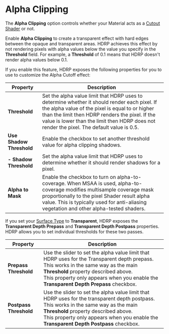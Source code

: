 # Alpha Clipping

The **Alpha Clipping** option controls whether your Material acts as a [Cutout Shader](https://docs.unity3d.com/Manual/StandardShaderMaterialParameterRenderingMode.html) or not.

Enable **Alpha Clipping** to create a transparent effect with hard edges between the opaque and transparent areas. HDRP achieves this effect by not rendering pixels with alpha values below the value you specify in the **Threshold** field. For example, a **Threshold** of 0.1 means that HDRP doesn't render alpha values below 0.1.

If you enable this feature, HDRP exposes the following properties for you to use to customize the Alpha Cutoff effect:

| Property                 | Description                                                  |
| ------------------------ | ------------------------------------------------------------ |
| **Threshold**            | Set the alpha value limit that HDRP uses to determine whether it should render each pixel. If the alpha value of the pixel is equal to or higher than the limit then HDRP renders the pixel. If the value is lower than the limit then HDRP does not render the pixel. The default value is 0.5. |
| **Use Shadow Threshold** | Enable the checkbox to set another threshold value for alpha clipping shadows. |
| **- Shadow Threshold**   | Set the alpha value limit that HDRP uses to determine whether it should render shadows for a pixel. |
| **Alpha to Mask**        | Enable the checkbox to turn on alpha-to-coverage. When MSAA is used, alpha-to-coverage modifies multisample coverage mask proportionally to the pixel Shader result alpha value. This is typically used for anti-aliasing vegetation and other alpha-tested shaders.  |

If you set your [Surface Type](Surface-Type.md) to **Transparent**, HDRP exposes the **Transparent Depth Prepass** and **Transparent Depth Postpass** properties. HDRP allows you to set individual thresholds for these two passes.

| Property                      | Description                                                  |
| ----------------------------- | ------------------------------------------------------------ |
| **Prepass Threshold**  | Use the slider to set the alpha value limit that HDRP uses for the Transparent depth prepass. This works in the same way as the main **Threshold** property described above.<br />This property only appears when you enable the **Transparent Depth Prepass** checkbox. |
| **Postpass Threshold** | Use the slider to set the alpha value limit that HDRP uses for the transparent depth postpass. This works in the same way as the main **Threshold** property described above.<br />This property only appears when you enable the **Transparent Depth Postpass** checkbox. |

